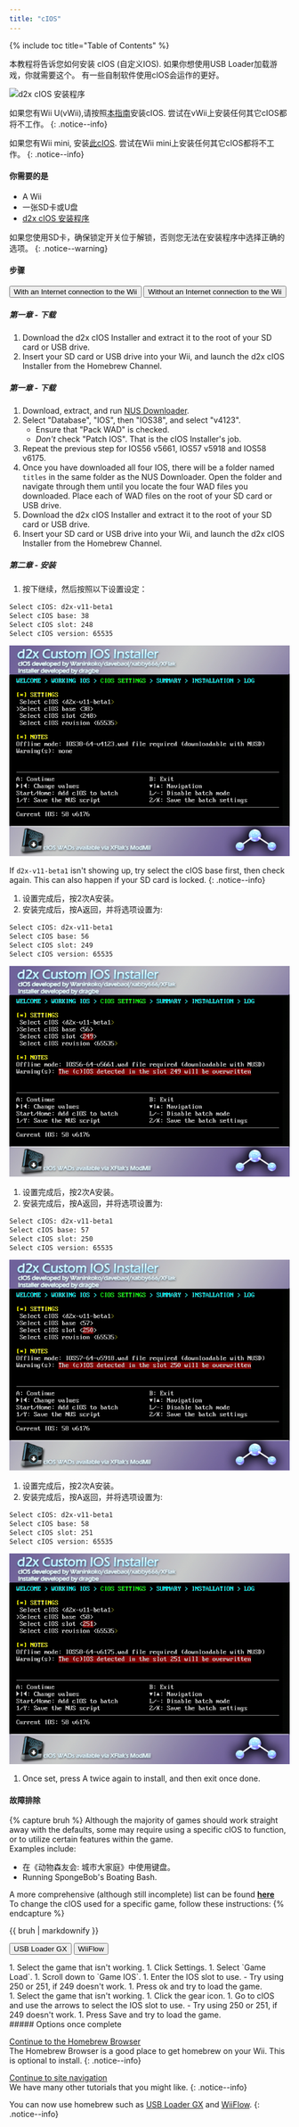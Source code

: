 ```yaml
---
title: "cIOS"
---
```


{% include toc title="Table of Contents" %}

本教程将告诉您如何安装 cIOS (自定义IOS). 如果你想使用USB Loader加载游戏，你就需要这个。 有一些自制软件使用cIOS会运作的更好。

![d2x cIOS 安装程序](/images/cios/cIOS.png)

如果您有Wii U(vWii),请按照[本指南](https://wiiu.hacks.guide/#/vwii-modding)安装cIOS. 尝试在vWii上安装任何其它cIOS都将不工作。
{: .notice--info}

如果您有Wii mini, 安装[此cIOS](cios-mini). 尝试在Wii mini上安装任何其它cIOS都将不工作。
{: .notice--info}

#### 你需要的是

- A Wii
- 一张SD卡或U盘
- [d2x cIOS 安装程序](https://hbb1.oscwii.org/hbb/d2x-cios-installer/d2x-cios-installer.zip)

如果您使用SD卡，确保锁定开关位于解锁，否则您无法在安装程序中选择正确的选项。
{: .notice--warning}

#### 步骤

<button class="tablinks btn btn--large btn--primary" id="defaultOpen" onclick="openTab(event, 'with-connection')">With an Internet connection to the Wii</button>
<button class="tablinks btn btn--large btn--info" onclick="openTab(event, 'without-connection')">Without an Internet connection to the Wii</button>

<div id="with-connection" class="blanktabcontent" markdown="1">

##### 第一章 - 下载

1. Download the d2x cIOS Installer and extract it to the root of your SD card or USB drive.
1. Insert your SD card or USB drive into your Wii, and launch the d2x cIOS Installer from the Homebrew Channel.
</div>
<div id="without-connection" class="blanktabcontent" markdown="1">

##### 第一章 - 下载

1. Download, extract, and run [NUS Downloader](https://github.com/WiiDatabase/nusdownloader/releases/latest/download/NUSD-Mod-NUS-Fix.zip).
1. Select "Database", "IOS", then "IOS38", and select "v4123".
   - Ensure that "Pack WAD" is checked.
   - *Don't* check "Patch IOS". That is the cIOS Installer's job.
1. Repeat the previous step for IOS56 v5661, IOS57 v5918 and IOS58 v6175.
1. Once you have downloaded all four IOS, there will be a folder named `titles` in the same folder as the NUS Downloader. Open the folder and navigate through them until you locate the four WAD files you downloaded. Place each of WAD files on the root of your SD card or USB drive.
1. Download the d2x cIOS Installer and extract it to the root of your SD card or USB drive.
1. Insert your SD card or USB drive into your Wii, and launch the d2x cIOS Installer from the Homebrew Channel.
</div>

##### 第二章 - 安装

1. 按下继续，然后按照以下设置设定：

```
Select cIOS: d2x-v11-beta1
Select cIOS base: 38
Select cIOS slot: 248
Select cIOS version: 65535
```

![Install cIOS 249](/images/cios/d2x_v11_248.png)

If `d2x-v11-beta1` isn't showing up, try select the cIOS base first, then check again. This can also happen if your SD card is locked.
{: .notice--info}

1. 设置完成后，按2次A安装。
1. 安装完成后，按A返回，并将选项设置为:

```
Select cIOS: d2x-v11-beta1
Select cIOS base: 56
Select cIOS slot: 249
Select cIOS version: 65535
```

![Install cIOS 250](/images/cios/d2x_v11_249.png)

1. 设置完成后，按2次A安装。
1. 安装完成后，按A返回，并将选项设置为:

```
Select cIOS: d2x-v11-beta1
Select cIOS base: 57
Select cIOS slot: 250
Select cIOS version: 65535
```

![Install cIOS 250](/images/cios/d2x_v11_250.png)

1. 设置完成后，按2次A安装。
1. 安装完成后，按A返回，并将选项设置为:

```
Select cIOS: d2x-v11-beta1
Select cIOS base: 58
Select cIOS slot: 251
Select cIOS version: 65535
```

![Install cIOS 251](/images/cios/d2x_v11_251.png)

1. Once set, press A twice again to install, and then exit once done.

#### 故障排除

{% capture bruh %}
Although the majority of games should work straight away with the defaults, some may require using a specific cIOS to function, or to utilize certain features within the game.<br> Examples include:

- 在《动物森友会: 城市大家庭》中使用键盘。
- Running SpongeBob's Boating Bash.

A more comprehensive (although still incomplete) list can be found [**here**](https://wiki.gbatemp.net/wiki/Wii_cIOS_base_Compatibility_List)<br> To change the cIOS used for a specific game, follow these instructions:
{% endcapture %}

<div class="notice--warning">{{ bruh | markdownify }}</div>

<button class="tablinks btn btn--large btn--primary" id="defaultOpen" onclick="openTab(event, 'usbloadergx')">USB Loader GX</button>
<button class="tablinks btn btn--large btn--info" onclick="openTab(event, 'wiiflow')">WiiFlow</button>

<div id="usbloadergx" class="blanktabcontent" markdown="1">
1. Select the game that isn't working.
1. Click Settings.
1. Select `Game Load`.
1. Scroll down to `Game IOS`.
1. Enter the IOS slot to use.
    - Try using 250 or 251, if 249 doesn't work.
1. Press ok and try to load the game.
</div>
<div id="wiiflow" class="blanktabcontent" markdown="1">
1. Select the game that isn't working.
1. Click the gear icon.
1. Go to cIOS and use the arrows to select the IOS slot to use.
    - Try using 250 or 251, if 249 doesn't work.
1. Press Save and try to load the game.
</div>
##### Options once complete

[Continue to the Homebrew Browser](hbb)<br> The Homebrew Browser is a good place to get homebrew on your Wii. This is optional to install.
{: .notice--info}

[Continue to site navigation](site-navigation)<br> We have many other tutorials that you might like.
{: .notice--info}

You can now use homebrew such as [USB Loader GX](usbloadergx) and [WiiFlow](wiiflow).
{: .notice--info}

<script>
    let tabcontent = document.getElementsByClassName("blanktabcontent");
    let tablinks = document.getElementsByClassName("tablinks");

    function openTab(evt, tabName) {
        let element;

        for (element of tabcontent) {
            element.style.display = "none";
        }

        for (element of tablinks) {
            element.className = element.className.replace("btn--primary", "btn--info");
            if (!element.className.includes('btn--info'))
                element.className += " btn--info";
        }

        document.getElementById(tabName).style.display = "block";
        evt.currentTarget.className = evt.currentTarget.className.replace("btn--info", "btn--primary");
    }

    // Get the element with id="defaultOpen" and click on it
    document.getElementById("defaultOpen").click();
</script>

